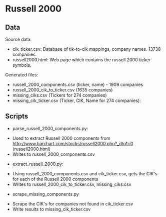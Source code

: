 # Russell 2000

## Data

Source data:
* cik_ticker.csv: Database of tik-to-cik mappings, company names. 13738 companies.
* russell2000.html: Web page which contains the russell 2000 ticker symbols.

Generated files:
* russell_2000_components.csv (ticker, name) - 1909 companies
* russell_2000_cik_to_ticker.csv (1635 companies)
* missing_ciks.csv (Tickers for 274 companies)
* missing_cik_ticker.csv (Ticker, CIK, Name for 274 companies): 

## Scripts

* parse_russell_2000_components.py:
- Used to extract Russell 2000 components from http://www.barchart.com/stocks/russell2000.php?_dtp1=0 (russell2000.html)
- Writes to russell_2000_components.csv

* extract_russell_2000.py:
- Using russell_2000_components.csv and cik_ticker.csv, gets the CIK's for each of the Russell 2000 components
- Writes to russell_2000_cik_to_ticker.csv, missing_ciks.csv

* scrape_missing_components.py
- Scrape the CIK's for companies not found in cik_ticker.csv
- Write results to missing_cik_ticker.csv





